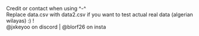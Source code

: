 Credit or contact when using ^-^  
Replace data.csv with data2.csv if you want to test actual real data (algerian wilayas) :)  !  
@jxkeyoo on discord | @blorf26 on insta
